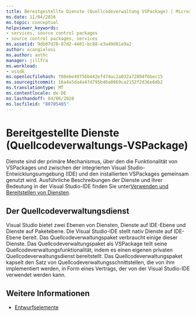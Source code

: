 ```yaml
---
title: Bereitgestellte Dienste (Quellcodeverwaltung VSPackage) | Microsoft Docs
ms.date: 11/04/2016
ms.topic: conceptual
helpviewer_keywords:
- services, source control packages
- source control packages, services
ms.assetid: 9db07d70-87d2-4401-bc88-e3a49d81e9a2
author: acangialosi
ms.author: anthc
manager: jillfra
ms.workload:
- vssdk
ms.openlocfilehash: f08ebe49756b442ef474ac2a032a72894f6bec15
ms.sourcegitcommit: 16a4a5da4a4fd795b46a0869ca2152f2d36e6db2
ms.translationtype: MT
ms.contentlocale: de-DE
ms.lasthandoff: 04/06/2020
ms.locfileid: "80705405"
---
```

# <a name="services-provided-source-control-vspackage"></a>Bereitgestellte Dienste (Quellcodeverwaltungs-VSPackage)
Dienste sind der primäre Mechanismus, über den die Funktionalität von VSPackages und zwischen der integrierten Visual Studio-Entwicklungsumgebung (IDE) und den installierten VSPackages gemeinsam genutzt wird. Ausführliche Beschreibungen der Dienste und ihrer Bedeutung in der Visual Studio-IDE finden Sie unter[Verwenden und Bereitstellen von Diensten](../../extensibility/using-and-providing-services.md).

## <a name="the-source-control-service"></a>Der Quellcodeverwaltungsdienst
 Visual Studio bietet zwei Ebenen von Diensten, Dienste auf IDE-Ebene und Dienste auf Paketebene. Die Visual Studio-IDE stellt nativ Dienste auf IDE-Ebene bereit. Das Quellcodeverwaltungspaket verbraucht einige dieser Dienste. Das Quellcodeverwaltungspaket als VSPackage teilt seine Quellcodeverwaltungsfunktionalität, indem es einen eigenen privaten Quellcodeverwaltungsdienst bereitstellt. Das Quellcodeverwaltungspaket kapselt den Satz von Quellcodeverwaltungsschnittstellen, die von ihm implementiert werden, in Form eines Vertrags, der von der Visual Studio-IDE verwendet werden kann.

## <a name="see-also"></a>Weitere Informationen
- [Entwurfselemente](../../extensibility/internals/source-control-vspackage-design-elements.md)
